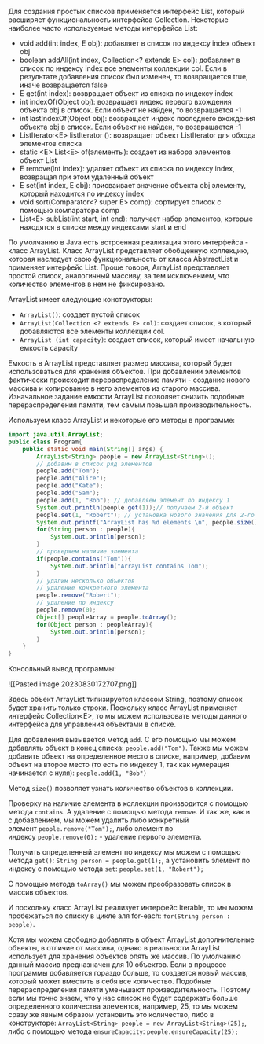 
Для создания простых списков применяется интерфейс List, который расширяет функциональность интерфейса Collection. Некоторые наиболее часто используемые методы интерфейса List:

- void add(int index, E obj): добавляет в список по индексу index объект obj
- boolean addAll(int index, Collection\<? extends E\> col): добавляет в список по индексу index все элементы коллекции col. Если в результате добавления список был изменен, то возвращается true, иначе возвращается false
- E get(int index): возвращает объект из списка по индексу index
- int indexOf(Object obj): возвращает индекс первого вхождения объекта obj в список. Если объект не найден, то возвращается -1
- int lastIndexOf(Object obj): возвращает индекс последнего вхождения объекта obj в список. Если объект не найден, то возвращается -1
- ListIterator\<E\> listIterator (): возвращает объект ListIterator для обхода элементов списка
- static \<E\> List\<E\> of(элементы): создает из набора элементов объект List
- E remove(int index): удаляет объект из списка по индексу index, возвращая при этом удаленный объект
- E set(int index, E obj): присваивает значение объекта obj элементу, который находится по индексу index
- void sort(Comparator\<? super E\> comp): сортирует список с помощью компаратора comp
- List\<E\> subList(int start, int end): получает набор элементов, которые находятся в списке между индексами start и end 

По умолчанию в Java есть встроенная реализация этого интерфейса - класс ArrayList. Класс ArrayList представляет обобщенную коллекцию, которая наследует свою функциональность от класса AbstractList и применяет интерфейс List. Проще говоря, ArrayList представляет простой список, аналогичный массиву, за тем исключением, что количество элементов в нем не фиксировано.

ArrayList имеет следующие конструкторы:

- `ArrayList()`: создает пустой список
- `ArrayList(Collection <? extends E> col)`: создает список, в который добавляются все элементы коллекции col.
- `ArrayList (int capacity)`: создает список, который имеет начальную емкость capacity

Емкость в ArrayList представляет размер массива, который будет использоваться для хранения объектов. При добавлении элементов фактически происходит перераспределение памяти - создание нового массива и копирование в него элементов из старого массива. Изначальное задание емкости ArrayList позволяет снизить подобные перераспределения памяти, тем самым повышая производительность.

Используем класс ArrayList и некоторые его методы в программе:

```Java
import java.util.ArrayList;
public class Program{
    public static void main(String[] args) {
        ArrayList<String> people = new ArrayList<String>();
        // добавим в список ряд элементов
        people.add("Tom");
        people.add("Alice");
        people.add("Kate");
        people.add("Sam");
        people.add(1, "Bob"); // добавляем элемент по индексу 1
        System.out.println(people.get(1));// получаем 2-й объект
        people.set(1, "Robert"); // установка нового значения для 2-го объекта
        System.out.printf("ArrayList has %d elements \n", people.size());
        for(String person : people){
            System.out.println(person);
        }
        // проверяем наличие элемента
        if(people.contains("Tom")){
            System.out.println("ArrayList contains Tom");
        }
        // удалим несколько объектов
        // удаление конкретного элемента
        people.remove("Robert");
        // удаление по индексу
        people.remove(0);
        Object[] peopleArray = people.toArray();
        for(Object person : peopleArray){
            System.out.println(person);
        }
    }
}
```

Консольный вывод программы:

![[Pasted image 20230830172707.png]]

Здесь объект ArrayList типизируется классом String, поэтому список будет хранить только строки. Поскольку класс ArrayList применяет интерфейс Collection\<E\>, то мы можем использовать методы данного интерфейса для управления объектами в списке.

Для добавления вызывается метод `add`. С его помощью мы можем добавлять объект в конец списка: `people.add("Tom")`. Также мы можем добавить объект на определенное место в списке, например, добавим объект на второе место (то есть по индексу 1, так как нумерация начинается с нуля): `people.add(1, "Bob")`

Метод `size()` позволяет узнать количество объектов в коллекции.

Проверку на наличие элемента в коллекции производится с помощью метода `contains`. А удаление с помощью метода `remove`. И так же, как и с добавлением, мы можем удалить либо конкретный элемент `people.remove("Tom");`, либо элемент по индексу `people.remove(0);` - удаление первого элемента.

Получить определенный элемент по индексу мы можем с помощью метода `get()`: `String person = people.get(1);`, а установить элемент по индексу с помощью метода `set`: `people.set(1, "Robert");`

С помощью метода `toArray()` мы можем преобразовать список в массив объектов.

И поскольку класс ArrayList реализует интерфейс Iterable, то мы можем пробежаться по списку в цикле аля for-each: `for(String person : people)`.

Хотя мы можем свободно добавлять в объект ArrayList дополнительные объекты, в отличие от массива, однако в реальности ArrayList использует для хранения объектов опять же массив. По умолчанию данный массив предназначен для 10 объектов. Если в процессе программы добавляется гораздо больше, то создается новый массив, который может вместить в себя все количество. Подобные перераспределения памяти уменьшают производительность. Поэтому если мы точно знаем, что у нас список не будет содержать больше определенного количества элементов, например, 25, то мы можем сразу же явным образом установить это количество, либо в конструкторе: `ArrayList<String> people = new ArrayList<String>(25);`, либо с помощью метода `ensureCapacity`: `people.ensureCapacity(25);`

